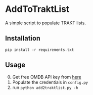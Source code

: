 # AddToTraktList
A simple script to populate TRAKT lists.

## Installation
`pip install -r requirements.txt`

## Usage
0. Get free OMDB API key from [here](https://www.omdbapi.com/apikey.aspx)
1. Populate the credentials in `config.py`
2. run `python add2traktlist.py -h`